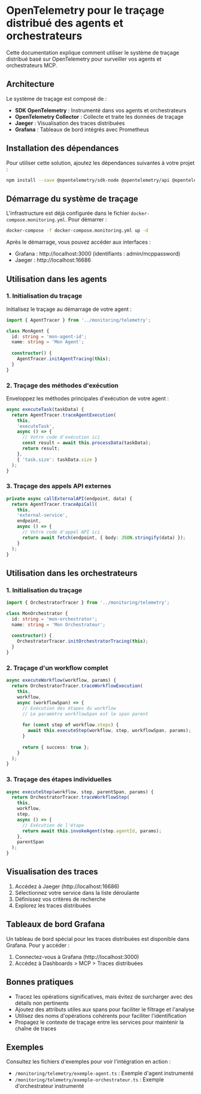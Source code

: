 # OpenTelemetry pour le traçage distribué des agents et orchestrateurs

Cette documentation explique comment utiliser le système de traçage distribué basé sur OpenTelemetry pour surveiller vos agents et orchestrateurs MCP.

## Architecture

Le système de traçage est composé de :

- **SDK OpenTelemetry** : Instrumenté dans vos agents et orchestrateurs
- **OpenTelemetry Collector** : Collecte et traite les données de traçage
- **Jaeger** : Visualisation des traces distribuées
- **Grafana** : Tableaux de bord intégrés avec Prometheus

## Installation des dépendances

Pour utiliser cette solution, ajoutez les dépendances suivantes à votre projet :

```bash
npm install --save @opentelemetry/sdk-node @opentelemetry/api @opentelemetry/auto-instrumentations-node @opentelemetry/exporter-trace-otlp-proto @opentelemetry/exporter-metrics-otlp-proto @opentelemetry/resources @opentelemetry/semantic-conventions @opentelemetry/context-async-hooks
```

## Démarrage du système de traçage

L'infrastructure est déjà configurée dans le fichier `docker-compose.monitoring.yml`. Pour démarrer :

```bash
docker-compose -f docker-compose.monitoring.yml up -d
```

Après le démarrage, vous pouvez accéder aux interfaces :
- Grafana : http://localhost:3000 (identifiants : admin/mcppassword)
- Jaeger : http://localhost:16686

## Utilisation dans les agents

### 1. Initialisation du traçage

Initialisez le traçage au démarrage de votre agent :

```typescript
import { AgentTracer } from '../monitoring/telemetry';

class MonAgent {
  id: string = 'mon-agent-id';
  name: string = 'Mon Agent';
  
  constructor() {
    AgentTracer.initAgentTracing(this);
  }
}
```

### 2. Traçage des méthodes d'exécution

Enveloppez les méthodes principales d'exécution de votre agent :

```typescript
async executeTask(taskData) {
  return AgentTracer.traceAgentExecution(
    this,
    'executeTask',
    async () => {
      // Votre code d'exécution ici
      const result = await this.processData(taskData);
      return result;
    },
    { 'task.size': taskData.size }
  );
}
```

### 3. Traçage des appels API externes

```typescript
private async callExternalAPI(endpoint, data) {
  return AgentTracer.traceApiCall(
    this,
    'external-service',
    endpoint,
    async () => {
      // Votre code d'appel API ici
      return await fetch(endpoint, { body: JSON.stringify(data) });
    }
  );
}
```

## Utilisation dans les orchestrateurs

### 1. Initialisation du traçage

```typescript
import { OrchestratorTracer } from '../monitoring/telemetry';

class MonOrchestrator {
  id: string = 'mon-orchestrator';
  name: string = 'Mon Orchestrateur';
  
  constructor() {
    OrchestratorTracer.initOrchestratorTracing(this);
  }
}
```

### 2. Traçage d'un workflow complet

```typescript
async executeWorkflow(workflow, params) {
  return OrchestratorTracer.traceWorkflowExecution(
    this,
    workflow,
    async (workflowSpan) => {
      // Exécution des étapes du workflow
      // Le paramètre workflowSpan est le span parent
      
      for (const step of workflow.steps) {
        await this.executeStep(workflow, step, workflowSpan, params);
      }
      
      return { success: true };
    }
  );
}
```

### 3. Traçage des étapes individuelles

```typescript
async executeStep(workflow, step, parentSpan, params) {
  return OrchestratorTracer.traceWorkflowStep(
    this,
    workflow,
    step,
    async () => {
      // Exécution de l'étape
      return await this.invokeAgent(step.agentId, params);
    },
    parentSpan
  );
}
```

## Visualisation des traces

1. Accédez à Jaeger (http://localhost:16686)
2. Sélectionnez votre service dans la liste déroulante
3. Définissez vos critères de recherche
4. Explorez les traces distribuées

## Tableaux de bord Grafana

Un tableau de bord spécial pour les traces distribuées est disponible dans Grafana.
Pour y accéder :

1. Connectez-vous à Grafana (http://localhost:3000)
2. Accédez à Dashboards > MCP > Traces distribuées

## Bonnes pratiques

- Tracez les opérations significatives, mais évitez de surcharger avec des détails non pertinents
- Ajoutez des attributs utiles aux spans pour faciliter le filtrage et l'analyse
- Utilisez des noms d'opérations cohérents pour faciliter l'identification
- Propagez le contexte de traçage entre les services pour maintenir la chaîne de traces

## Exemples

Consultez les fichiers d'exemples pour voir l'intégration en action :
- `/monitoring/telemetry/exemple-agent.ts` : Exemple d'agent instrumenté
- `/monitoring/telemetry/exemple-orchestrateur.ts` : Exemple d'orchestrateur instrumenté